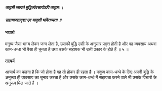 ##### तादृशी जायते बुद्धिर्व्यवसायोऽपि तादृशः ।
##### सहायास्तादृशा एव यादृशी भवितव्यता ॥

#### भावार्थ

मनुष्य जैसा भाग्य लेकर जन्म लेता है, उसकी बुद्धि उसी के अनुसार प्रवृत्त होती है और वह व्यवसाय अथवा काम-धन्धा भी वैसा ही चुनता है तथा उसके सहायक भी उसी प्रकार के होते हैं ॥ ५ ॥

#### तात्पर्य

आचार्य का कहना है कि जो होना है वह तो होकर ही रहता है । मनुष्य काम-धन्धे के लिए अपनी बुद्धि के अनुरूप ही व्यवसाय का चुनाव करता है और उसके काम-धन्धे में सहायता करने वाले भी उसके विचारों के अनुरूप मिल जाते हैं ।